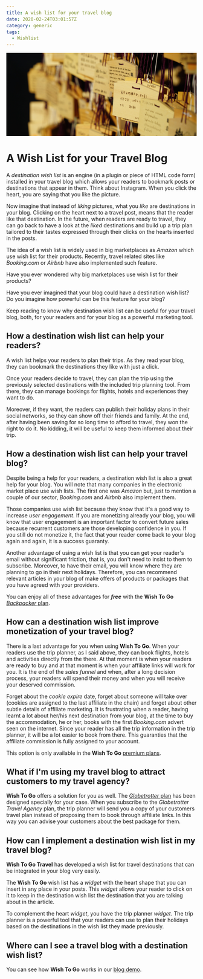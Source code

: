 ```yaml
---
title: A wish list for your travel blog
date: 2020-02-24T03:01:57Z
category: generic
tags:
  - Wishlist
---
```


![A Wish List for your Travel Blog - Photo by Lennart Jönsson on Unsplash](../../images/lennart-jonsson-0nc0_v-PRUg-unsplash.jpg)

# A Wish List for your Travel Blog

A _destination wish list_ is an engine (in a plugin or piece of HTML code form) installed in your travel blog which allows your readers to bookmark posts or destinations that appear in them. Think about Instagram. When you click the heart, you are saying that you like the picture. 

Now imagine that instead of _liking_ pictures, what you _like_ are destinations in your blog. Clicking on the heart next to a travel post, means that the reader like that destination. In the future, when readers are ready to travel, they can go back to have a look at the _liked_ destinations and build up a trip plan tailored to their tastes expressed through their clicks on the hearts inserted in the posts.

The idea of a wish list is widely used in big marketplaces as _Amazon_ which use wish list for their products. Recently, travel related sites like _Booking.com_ or _Airbnb_ have also implemented such feature.

Have you ever wondered why big marketplaces use wish list for their products?

Have you ever imagined that your blog could have a destination wish list? Do you imagine how powerful can be this feature for your blog?

Keep reading to know why destination wish list can be useful for your travel blog, both, for your readers and for your blog as a powerful marketing tool. 

## How a destination wish list can help your readers?

A wish list helps your readers to plan their trips. As they read your blog, they can bookmark the destinations they like with just a click.

Once your readers decide to travel, they can plan the trip using the previously selected destinations with the included trip planning tool. From there, they can manage bookings for flights, hotels and experiences they want to do.

Moreover, if they want, the readers can publish their holiday plans in their social networks, so they can show off their friends and family. At the end, after having been saving for so long time to afford to travel, they won the right to do it. No kidding, it will be useful to keep them informed about their trip.

## How a destination wish list can help your travel blog?

Despite being a help for your readers, a destination wish list is also a great help for your blog. You will note that many companies in the electronic market place use wish lists. The first one was _Amazon_ but, just to mention a couple of our sector, _Booking.com_ and _Airbnb_ also implement them.

Those companies use wish list because they know that it's a good way to increase _user engagement_. If you are monetizing already your blog, you will know that user engagement is an important factor to convert future sales because recurrent customers are those developing confidence in you. If you still do not monetize it, the fact that your reader come back to your blog again and again, it is a success guaranty.

Another advantage of using a wish list is that you can get your reader's email without significant friction, that is, you don't need to insist to them to subscribe. Moreover, to have their email, you will know where they are planning to go in their next holidays. Therefore, you can recommend relevant articles in your blog of make offers of products or packages that you have agreed with your providers.

You can enjoy all of these advantages for ***free*** with the **Wish To Go** [_Backpacker_ plan](/plans/).

## How can a destination wish list improve monetization of your travel blog?

There is a last advantage for you when using **Wish To Go**. When your readers use the trip planner, as I said above, they can book flights, hotels and activities directly from the there. At that moment is when your readers are ready to buy and at that moment is when your affiliate links will work for you. It is the end of the _sales funnel_ and when, after a long decision process, your readers will spend their money and when you will receive your deserved commission.

Forget about the _cookie expire_ date, forget about someone will take over (cookies are assigned to the last affiliate in the chain) and forget about other subtle details of affiliate marketing. It is frustrating when a reader, having learnt a lot about her/his next destination from your blog, at the time to buy the accommodation, he or her, books with the first _Booking.com_ advert seen on the internet. Since your reader has all the trip information in the trip planner, it will be a lot easier to book from there. This guaranties that the affiliate commission is fully assigned to your account.

This option is only available in the **Wish To Go** [premium plans](/plans/).

## What if I'm using my travel blog to attract customers to my travel agency?

**Wish To Go** offers a solution for you as well. The [_Globetrotter_ plan](/plans/) has been designed specially for your case. When you subscribe to the _Globetrotter Travel Agency_ plan, the trip planner will send you a copy of your customers travel plan instead of proposing them to book through affiliate links. In this way you can advise your customers about the best package for them.

## How can I implement a destination wish list in my travel blog?

**Wish To Go Travel** has developed a wish list for travel destinations that can be integrated in your blog very easily. 

The **Wish To Go** wish list has a _widget_ with the heart shape that you can insert in any place in your posts. This _widget_ allows your reader to click on it to keep in the destination wish list the destination that you are talking about in the article.

To complement the heart _widget_, you have the trip planner _widget_. The trip planner is a powerful tool that your readers can use to plan their holidays based on the destinations in the wish list they made previously.

## Where can I see a travel blog with a destination wish list?

You can see how **Wish To Go** works in our [blog demo](https://wish-to-go.com/blog). 


